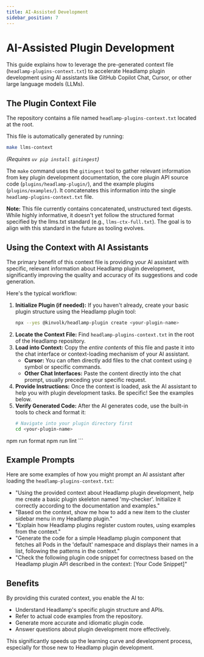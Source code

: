 ```yaml
---
title: AI-Assisted Development
sidebar_position: 7
---
```


# AI-Assisted Plugin Development

This guide explains how to leverage the pre-generated context file (`headlamp-plugins-context.txt`) to accelerate Headlamp plugin development using AI assistants like GitHub Copilot Chat, Cursor, or other large language models (LLMs).

## The Plugin Context File

The repository contains a file named `headlamp-plugins-context.txt` located at the root.

This file is automatically generated by running:

```bash
make llms-context
```

*(Requires `uv pip install gitingest`)*

The `make` command uses the `gitingest` tool to gather relevant information from key plugin development documentation, the core plugin API source code (`plugins/headlamp-plugin/`), and the example plugins (`plugins/examples/`). It concatenates this information into the single `headlamp-plugins-context.txt` file.

**Note:** This file currently contains concatenated, unstructured text digests. While highly informative, it doesn't yet follow the structured format specified by the llms.txt standard (e.g., `llms-ctx-full.txt`). The goal is to align with this standard in the future as tooling evolves.

## Using the Context with AI Assistants

The primary benefit of this context file is providing your AI assistant with specific, relevant information about Headlamp plugin development, significantly improving the quality and accuracy of its suggestions and code generation.

Here's the typical workflow:

1.  **Initialize Plugin (if needed):** If you haven't already, create your basic plugin structure using the Headlamp plugin tool:
    ```bash
    npx --yes @kinvolk/headlamp-plugin create <your-plugin-name>
    ```
2.  **Locate the Context File:** Find `headlamp-plugins-context.txt` in the root of the Headlamp repository.
3.  **Load into Context:** Copy the *entire contents* of this file and paste it into the chat interface or context-loading mechanism of your AI assistant.
    *   **Cursor:** You can often directly add files to the chat context using `@` symbol or specific commands.
    *   **Other Chat Interfaces:** Paste the content directly into the chat prompt, usually preceding your specific request.
4.  **Provide Instructions:** Once the context is loaded, ask the AI assistant to help you with plugin development tasks. Be specific! See the examples below.
5.  **Verify Generated Code:** After the AI generates code, use the built-in tools to check and format it:
    ```bash
    # Navigate into your plugin directory first
    cd <your-plugin-name>
   npm run format
   npm run lint
    ```

## Example Prompts

Here are some examples of how you might prompt an AI assistant after loading the `headlamp-plugins-context.txt`:

*   "Using the provided context about Headlamp plugin development, help me create a basic plugin skeleton named 'my-checker'. Initialize it correctly according to the documentation and examples."
*   "Based on the context, show me how to add a new item to the cluster sidebar menu in my Headlamp plugin."
*   "Explain how Headlamp plugins register custom routes, using examples from the context."
*   "Generate the code for a simple Headlamp plugin component that fetches all Pods in the 'default' namespace and displays their names in a list, following the patterns in the context."
*   "Check the following plugin code snippet for correctness based on the Headlamp plugin API described in the context: [Your Code Snippet]"

## Benefits

By providing this curated context, you enable the AI to:

*   Understand Headlamp's specific plugin structure and APIs.
*   Refer to actual code examples from the repository.
*   Generate more accurate and idiomatic plugin code.
*   Answer questions about plugin development more effectively.

This significantly speeds up the learning curve and development process, especially for those new to Headlamp plugin development. 